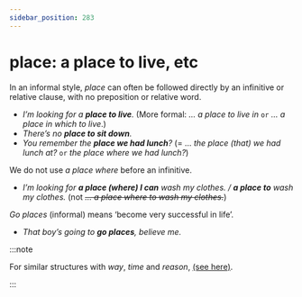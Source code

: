 ```yaml
---
sidebar_position: 283
---
```


# place: a place to live, etc

In an informal style, *place* can often be followed directly by an infinitive or relative clause, with no preposition or relative word.

- *I’m looking for a **place to live**.* (More formal: *… a place to live in* ``or`` *… a place in which to live*.)
- *There’s no **place to sit down**.*
- *You remember the **place we had lunch**?* (= … *the place (that) we had lunch at?* ``or`` *the place where we had lunch?*)

We do not use *a place where* before an infinitive.

- *I’m looking for **a place (where) I can** wash my clothes. / **a place to** wash my clothes.* (not *~~… a place where to wash my clothes.~~*)

*Go places* (informal) means ‘become very successful in life’.

- *That boy’s going to **go places**, believe me.*

:::note

For similar structures with *way*, *time* and *reason*, [(see here)](./../../grammar/relative-clauses/relatives-advanced-points#when-where-etc-replaced-by-that-or-dropped).

:::
